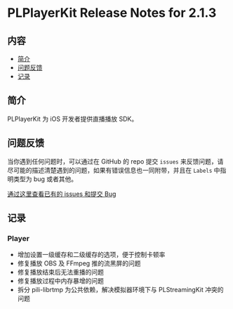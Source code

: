 # PLPlayerKit Release Notes for 2.1.3

## 内容

- [简介](#简介)
- [问题反馈](#问题反馈)
- [记录](#记录)

## 简介

PLPlayerKit 为 iOS 开发者提供直播播放 SDK。

## 问题反馈

当你遇到任何问题时，可以通过在 GitHub 的 repo 提交 ```issues``` 来反馈问题，请尽可能的描述清楚遇到的问题，如果有错误信息也一同附带，并且在 ```Labels``` 中指明类型为 bug 或者其他。

[通过这里查看已有的 issues 和提交 Bug](https://github.com/pili-engineering/PLPlayerKit/issues)

## 记录

### Player

- 增加设置一级缓存和二级缓存的选项，便于控制卡顿率
- 修复播放 OBS 及 FFmpeg 推的流黑屏的问题
- 修复播放结束后无法重播的问题
- 修复播放过程中内存暴增的问题
- 拆分 pili-librtmp 为公共依赖，解决模拟器环境下与 PLStreamingKit 冲突的问题
